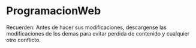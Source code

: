 # ProgramacionWeb
Recuerden: Antes de hacer sus modificaciones, descargense las modificaciones de los demas para evitar perdida de contenido y cualquier otro conflicto.
